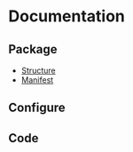 # Documentation

## Package

- [Structure](packagedocs/structure.md)
- [Manifest](packagedocs/manifest.md)

## Configure

## Code
